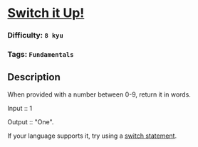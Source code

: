 # [Switch it Up!](https://www.codewars.com/kata/5808dcb8f0ed42ae34000031)

### Difficulty: `8 kyu`

### Tags: `Fundamentals`


## Description

When provided with a number between 0-9, return it in words.

Input :: 1

Output :: "One".

If your language supports it, try using a [switch statement](https://en.wikipedia.org/wiki/Switch_statement).

